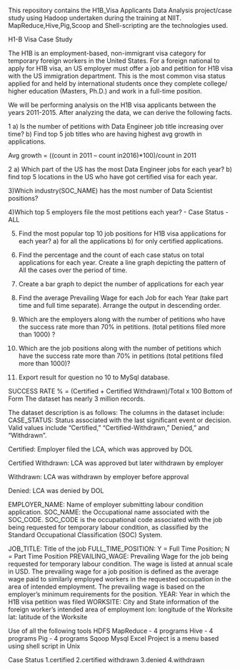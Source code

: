 This repository contains the H1B_Visa Applicants Data Analysis project/case study using Hadoop undertaken during the training at NIIT. MapReduce,Hive,Pig,Scoop and Shell-scripting are the technologies used.

H1-B Visa Case Study

The H1B is an employment-based, non-immigrant visa category for temporary foreign workers in the United States. For a foreign national to apply for H1B visa, an US employer must offer a job and petition for H1B visa with the US immigration department. This is the most common visa status applied for and held by international students once they complete college/ higher education (Masters, Ph.D.) and work in a full-time position.

We will be performing analysis on the H1B visa applicants between the years 2011-2015. After analyzing the data, we can derive the following facts.

1 a) Is the number of petitions with Data Engineer job title increasing over time?
  b) Find top 5 job titles who are having highest avg growth in applications.

Avg growth = ((count in 2011 – count in2016)*100)/count in 2011

2 a) Which part of the US has the most Data Engineer jobs for each year?
  b) find top 5 locations in the US who have got certified visa for each year.

3)Which industry(SOC_NAME) has the most number of Data Scientist positions?

4)Which top 5 employers file the most petitions each year? - Case Status - ALL

5) Find the most popular top 10 job positions for H1B visa applications for each year?
a) for all the applications
b) for only certified applications.

6) Find the percentage and the count of each case status on total applications for each year. Create a line graph depicting the pattern of All the cases over the period of time.

7) Create a bar graph to depict the number of applications for each year

8) Find the average Prevailing Wage for each Job for each Year (take part time and full time separate). Arrange the output in descending order.

9) Which are the employers along with the number of petitions who have the success rate more than 70%  in petitions. (total petitions filed more than 1000) ?

10) Which are the  job positions along with the number of petitions which have the success rate more than 70%  in petitions (total petitions filed more than 1000)?

11) Export result for question no 10 to MySql database.


SUCCESS RATE % = (Certified + Certified Withdrawn)/Total x 100
Bottom of Form
The dataset has nearly 3 million records. 

The dataset description is as follows:
The columns in the dataset include:
CASE_STATUS: Status associated with the last significant event or decision. Valid values include “Certified,” “Certified-Withdrawn,” Denied,” and “Withdrawn”.

Certified: Employer filed the LCA, which was approved by DOL

Certified Withdrawn: LCA was approved but later withdrawn by employer

Withdrawn: LCA was withdrawn by employer before approval

Denied: LCA was denied by DOL

EMPLOYER_NAME: Name of employer submitting labour condition application.
SOC_NAME: the Occupational name associated with the SOC_CODE. SOC_CODE is the occupational code associated with the job being requested for temporary labour condition, as classified by the Standard Occupational Classification (SOC) System.

JOB_TITLE: Title of the job
FULL_TIME_POSITION: Y = Full Time Position; N = Part Time Position
PREVAILING_WAGE: Prevailing Wage for the job being requested for temporary labour condition. The wage is listed at annual scale in USD. The prevailing wage for a job position is defined as the average wage paid to similarly employed workers in the requested occupation in the area of intended employment. The prevailing wage is based on the employer’s minimum requirements for the position.
YEAR: Year in which the H1B visa petition was filed
WORKSITE: City and State information of the foreign worker’s intended area of employment
lon: longitude of the Worksite
lat: latitude of the Worksite

Use of all the following tools
HDFS
MapReduce - 4 programs
Hive - 4 programs
Pig - 4 programs
Sqoop
Mysql
Excel
Project is a menu based using shell script in Unix


Case Status
1.certified
2.certified withdrawn
3.denied
4.withdrawn

